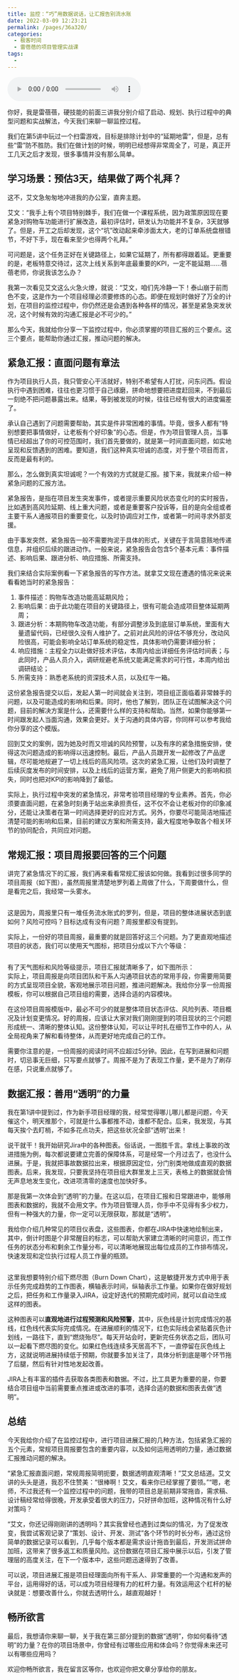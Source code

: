 ```yaml
---
title: 监控：“巧”用数据说话，让汇报告别流水账
date: 2022-03-09 12:23:21
permalink: /pages/36a320/
categories:
  - 极客时间
  - 雷蓓蓓的项目管理实战课
tags:
  - 
---
```

<audio title="07.监控：“巧”用数据说话，让汇报告别流水账" src="https://static001.geekbang.org/resource/audio/cd/c0/cd12deccbfa937d8723199yy066e41c0.mp3" controls="controls"></audio> 
<p>你好，我是雷蓓蓓，硬技能的前面三讲我分别介绍了启动、规划、执行过程中的典型问题和实战解法，今天我们来聊一聊监控过程。</p><p>我们在第5讲中玩过一个扫雷游戏，目标是排除计划中的“延期地雷”，但是，总有些“雷”防不胜防。我们在做计划的时候，明明已经想得非常周全了，可是，真正开工几天之后才发现，很多事情并没有那么简单。</p><h2>学习场景：预估3天，结果做了两个礼拜？</h2><p>这不，艾文急匆匆地冲进我的办公室，直奔主题。</p><p>艾文：“我手上有个项目特别棘手，我们在做一个课程系统，因为政策原因现在要紧急对购物车功能进行扩展改造，最初评估时，研发认为功能并不复杂，3天就够了。但是，开工之后却发现，这个“坑”改动起来牵涉面太大，老的订单系统盘根错节，不好下手，现在看来至少也得两个礼拜。”</p><p>可问题是，这个任务正好在关键路径上，如果它延期了，所有都得跟着延。更重要的是，老板特意交待过，这次上线关系到年底最重要的KPI，一定不能延期……蓓蓓老师，你说我该怎么办？</p><p>我第一次看见艾文这么火急火燎，就说：“艾文，咱们先冷静一下！泰山崩于前而色不变，这是作为一个项目经理必须要修炼的心态。即便在规划时做好了万全的计划，在项目的监控过程中，你仍然还是会遇到各种各样的情况，甚至是紧急突发状况，这个时候有效的沟通汇报是必不可少的。”</p><!-- [[[read_end]]] --><p>那么今天，我就给你分享一下监控过程中，你必须掌握的项目汇报的三个要点。这三个要点，能帮助你通过汇报，推动问题的解决。</p><h2><strong>紧急汇报：直面问题有章法</strong></h2><p>作为项目执行人员，我只管安心干活就好，特别不希望有人打扰，问东问西。假设执行中遇到困难，往往也更习惯于自己琢磨，拼命地想要把进度赶回来，不到最后一刻绝不把问题暴露出来。结果，等到被发现的时候，往往已经有很大的进度偏差了。</p><p>承认自己遇到了问题需要帮助，其实是件非常困难的事情。毕竟，很多人都有“特别想要把事情做好，让老板有个好印象”的心态。但是，作为项目管理人员，当事情已经超出了你的可控范围时，我们首先要做的，就是第一时间直面问题，如实地呈现和反馈遇到的困难。要知道，我们这种真实坦诚的态度，对于整个项目而言，反而是最有利的。</p><p>那么，怎么做到真实坦诚呢？一个有效的方式就是汇报。接下来，我就来介绍一种紧急问题的汇报方法。</p><p>紧急报告，是指在项目发生突发事件，或者提示重要风险状态变化时的实时报告，比如遇到高风险延期、线上重大问题，或者是重要客户投诉等，目的是向全组或者主要干系人通报项目的重要变化，以及时协调应对工作，或者第一时间寻求外部支援。</p><p>由于事发突然，紧急报告一般不需要拘泥于具体的形式，关键在于言简意赅地传递信息，并组织后续的跟进动作。一般来说，紧急报告会包含5个基本元素：事件描述、影响后果、跟进分析、响应措施、所需支持。</p><p>我们来结合实际案例看一下紧急报告的写作方法。就拿艾文现在遭遇的情况来说来看看她当时的紧急报告：</p><ol>
<li>事件描述：购物车改造功能高延期风险；</li>
<li>影响后果：由于此功能在项目的关键路径上，很有可能会造成项目整体延期两周；</li>
<li>跟进分析：本期购物车改造功能，有部分调整涉及到底层订单系统，里面有大量遗留代码，已经很久没有人维护了。之前对此风险的评估不够充分，改动风险很高，可能会影响全站订单系统的稳定性，具体影响仍需要详细分析；</li>
<li>响应措施：主程全力以赴做好技术评估，本周内给出详细任务评估时间表；与此同时，产品人员介入，调研规避老系统又能满足需求的可行性，本周内给出调研结论；</li>
<li>所需支持：熟悉老系统的资深技术人员，以及红牛一箱。</li>
</ol><p>这份紧急报告提交以后，发起人第一时间就会关注到，项目组正面临着非常棘手的问题，以及可能造成的影响和后果。同时，他也了解到，团队正在试图解决这个问题，目前的解决方案是什么，还需要什么样的支持和帮助。当然，如果你能够第一时间跟发起人当面沟通，效果会更好。关于沟通的具体内容，你同样可以参考我给你分享的这个模版。</p><p>回到艾文的案例，因为她及时而又坦诚的风险预警，以及有序的紧急措施安排，使得这次问题造成的影响得以迅速控制。最后，产品人员跟开发一起修改了产品逻辑，尽可能地规避了一切上线后的高风险项。这次的紧急汇报，让他们及时调整了后续灰度发布的时间安排，以及上线后的运营方案，避免了用户侧更大的影响和损失，同时也把对KPI的影响降到了最低。</p><p>实际上，执行过程中突发的紧急情况，非常考验项目经理的专业素养。首先，你必须要直面问题，在紧急时刻勇于站出来承担责任，这不仅不会让老板对你的印象减分，还能让决策者在第一时间选择更好的应对方式。另外，你要尽可能简洁地描述清楚可能的影响和后果，目前的建议方案和所需支持，最大程度地争取各个相关环节的协同配合，共同应对问题。</p><h2><strong>常规汇报：项目周报要回答的三个问题</strong></h2><p>讲完了紧急情况下的汇报，我们再来看看常规汇报该如何做。我看到过很多同学的项目周报（如下图），虽然周报里清楚地罗列着上周做了什么，下周要做什么，但是看完之后，我经常一头雾水。</p><p><img src="https://static001.geekbang.org/resource/image/a9/20/a941d8e376597ff0f8be75185ebac120.png?wh=1628x1158" alt=""></p><p>这是因为，周报里只有一堆任务流水账式的罗列，但是，项目的整体进展状态到底如何？风险可控吗？目标达成有没有问题？周报里都没有提到。</p><p>实际上，一份好的项目周报，最重要的就是回答好这三个问题。为了更直观地描述项目的状态，我们可以使用天气图标，把项目分成以下六个等级：</p><p><img src="https://static001.geekbang.org/resource/image/34/7e/34d5ff79a4468d421048efc3c286427e.png?wh=1742x796" alt=""></p><p>有了天气图标和风险等级提示，项目汇报就清晰多了，如下图所示：<br>
<img src="https://static001.geekbang.org/resource/image/51/98/5187a948817865fc2eba4bab1f4f2698.png?wh=2180x1512" alt=""><br>
实际上，项目周报是向项目团队和干系人沟通项目状态的常用手段，你需要用简要的方式呈现项目全貌，客观地展示项目问题，推进问题解决。我给你分享一份周报模板，你可以根据自己项目组的需要，选择合适的内容模块。<br>
<img src="https://static001.geekbang.org/resource/image/af/a7/afbe5fa58f4d29cbyy346e55fb7364a7.png?wh=2034x1128" alt=""></p><p>在这份项目周报模版中，最必不可少的就是整体项目状态评估、风险列表、项目概况及计划变更情况。好的周报，应该让大家对我们刚刚提到的项目现状的三个问题形成统一、清晰的整体认知。这份整体认知，可以让平时扎在细节工作中的人，从全局视角来了解和看待整体，从而更好地完成自己的工作。</p><p>需要你注意的是，一份周报的阅读时间不应超过5分钟。因此，在写到进展和问题时，切忌事无巨细，只写要点就够了。周报不是为了表现工作量，更不是为了刷存在感，只说重点就够了。</p><h2><strong>数据汇报：善用“透明”的力量</strong></h2><p>我在第1讲中提到过，作为新手项目经理的我，经常觉得哪儿哪儿都是问题，今天催这个，明天推那个，可就是什么事都推不动，谁都不配合。后来，我发现，与其每天挨个去盯梢，不如多花点功夫，把这些状况全部“透明”出来！</p><p>说干就干！我开始研究Jira中的各种图表。俗话说，一图胜千言。拿线上事故的改进措施为例，每次都说要建立完善的保障体系，可是经常一个月过去了，也没什么进展。于是，我就把事故数据拉出来，根据原因定位，分门别类地做成直观的数据图表。后来，我发现，只要我坚持在项目组大群里发上三天，表格上的数据就会悄无声息地发生变化，改进项清零的速度也加快好多。</p><p>那是我第一次体会到“透明”的力量。在这以后，在项目汇报和日常跟进中，能够用图表和数据的，我就不会用文字。作为项目管理人员，你手中不见得有多少权力，但有一种强大的力量，你一定可以无限获取，那就是“透明”。</p><p>我给你介绍几种常见的项目仪表盘，这些图表，你都在JIRA中快速地绘制出来，其中，倒计时图是个非常醒目的标志，可以帮助大家建立清晰的时间意识，而工作任务的状态分布和剩余工作量分布，可以清晰地展现出每位成员的工作排布情况，快速发现和定位执行过程人员工作量的瓶颈。</p><p><img src="https://static001.geekbang.org/resource/image/51/18/51acca4fa2925daf41d105e3ddf18e18.png?wh=1031x557" alt=""></p><p>这里我想要特别介绍下燃尽图（Burn Down Chart），这是敏捷开发方式中用于表示任务完成趋势的工作图表，横轴表示时间，纵轴表示工作量。如果你在做好规划之后，把任务和工作量录入JIRA，设定好迭代的预期完成时间，就可以自动生成这样的图表。</p><p>这种图表可以<strong>直观地进行过程预测和风险预警</strong>，其中，灰色线是计划完成情况的基线，红色线代表实际完成情况。在进展顺利的情况下，红色实际线会紧贴着灰色计划线，一路往下，直到“燃烧殆尽”。每天开站会时，更新完任务状态之后，团队可以一起看下燃尽图的变化。如果红色线连续多天居高不下，一直停留在灰色线上方，这就说明进展持续低于预期，你就要多加关注了，具体分析到底是哪个环节拖了后腿，然后有针对性地发起改善。</p><p>JIRA上有丰富的插件去获取各类图表和数据。不过，比工具更为重要的是，你要结合项目组中当前需要重点推进或改进的事项，选择合适的数据和图表去做“透明”。</p><h2><strong>总结</strong></h2><p>今天我给你介绍了在监控过程中，进行项目进展汇报的几种方法，包括紧急汇报的五个元素，常规项目周报要包含的重要内容，以及如何运用透明的力量，通过数据汇报推动问题的解决。</p><p>“紧急汇报直面问题，常规周报简明扼要，数据透明直观清晰！”艾文总结道。艾文讲的头头是道，我忍不住赞美：“很棒啊！艾文，看来你已经掌握了要领。”“嗯，老师，不过我还有一个监控过程中的问题，我带的项目总是前期非常拖沓，需求稿、设计稿经常给得很晚，开发承受着很大的压力，只好拼命加班，这种情况有什么好对策吗？</p><p>“艾文，你还记得刚刚讲的透明吗？其实我曾经也遇到过类似的情况，为了促发改变，我尝试客观记录了“策划、设计、开发、测试”各个环节的时长分布，通过这份简单的数据记录可以看到，几乎每个版本都是需求设计拖沓到最后，开发测试拼命加班，这带来了很多返工和质量风险。这份数据在项目汇报中展示以后，引发了管理层的高度关注，在下一个版本中，这些问题迅速得到了改善。</p><p>可以说，项目进展汇报是项目经理面向所有干系人、非常重要的一个沟通和发声的平台，运用得好的话，可以成为项目经理有力的杠杆力量。有效运用这个杠杆的秘诀就是：想要改善什么，你就去透明什么，越直观越好！</p><h2><strong>畅所欲言</strong></h2><p>最后，我想请你来聊一聊，关于我在第三部分提到的数据“透明”，你如何看待“透明”的力量？在你的项目场景中，你曾经有过哪些应用和体会吗？你觉得未来还可以有哪些应用吗？</p><p>欢迎你畅所欲言，我在留言区等你，也欢迎你把文章分享给你的朋友。</p>